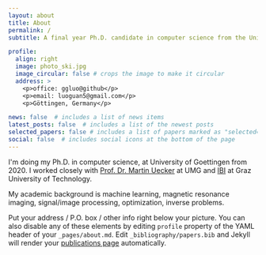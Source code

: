 ```yaml
---
layout: about
title: About
permalink: /
subtitle: A final year Ph.D. candidate in computer science from the University of Göttingen

profile:
  align: right
  image: photo_ski.jpg
  image_circular: false # crops the image to make it circular
  address: >
    <p>office: ggluo@github</p>
    <p>email: luoguan5@gmail.com</p>
    <p>Göttingen, Germany</p>

news: false  # includes a list of news items
latest_posts: false  # includes a list of the newest posts
selected_papers: false # includes a list of papers marked as "selected={true}"
social: false  # includes social icons at the bottom of the page
---
```


I'm doing my Ph.D. in computer science, at University of Goettingen from 2020. I worked closely with [Prof. Dr. Martin Uecker](https://scholar.google.com/citations?user=r7BG-ZYAAAAJ&hl=en) at UMG and [IBI](https://www.tugraz.at/institute/ibi/institute/team/) at Graz University of Technology.



My academic background is machine learning, magnetic resonance imaging, signal/image processing, optimization, inverse problems. 

Put your address / P.O. box / other info right below your picture. You can also disable any of these elements by editing `profile` property of the YAML header of your `_pages/about.md`. Edit `_bibliography/papers.bib` and Jekyll will render your [publications page](/publications/) automatically.
